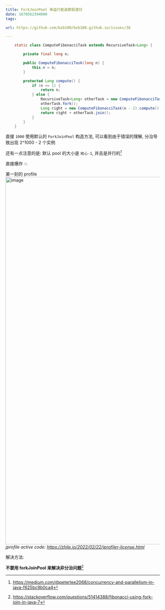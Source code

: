 ```yaml
---
title: ForkJoinPool 来运行斐波那契递归
date: 1678562394000
tags:

url: https://github.com/bxb100/bxb100.github.io/issues/36

---
```

```java
	static class ComputeFibonacciTask extends RecursiveTask<Long> {

		private final long n;

		public ComputeFibonacciTask(long n) {
			this.n = n;
		}

		protected Long compute() {
			if (n <= 1) {
				return n;
			} else {
				RecursiveTask<Long> otherTask = new ComputeFibonacciTask(n - 1);
				otherTask.fork();
				Long right = new ComputeFibonacciTask(n - 2).compute();
				return right + otherTask.join();
			}
		}
	}
```

直接 `1000` 使用默认的 `ForkJoinPool` 构造方法, 可以看到由于错误的理解, 分治导致出现 2^1000 - 2 个实例

还有一点注意的是: 默认 pool 的大小是 `核心-1`, 并且是并行的[^2]

直接爆炸 💥

某一刻的 profile
<img width="1200" alt="image" src="https://user-images.githubusercontent.com/20685961/224507439-14d808e3-491d-47f4-bfba-67fc1d2044ac.png">
*jprofile active code: https://zhile.io/2022/02/22/jprofiler-license.html*

解决方法:

**不要用 forkJoinPool 来解决非分治问题**[^1]

[^1]: https://stackoverflow.com/questions/51414388/fibonacci-using-fork-join-in-java-7
[^2]: https://medium.com/@peterlee2068/concurrency-and-parallelism-in-java-f625bc9b0ca4
